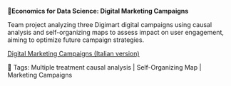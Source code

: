 **📄Economics for Data Science: Digital Marketing Campaigns**

Team project analyzing three Digimart digital campaigns using causal analysis and self-organizing maps to assess impact on user engagement, aiming to optimize future campaign strategies.

[Digital Marketing Campaigns (Italian version)](https://github.com/AuroraMusitelli/Portfolio/blob/main/DigitalMarketingCampaigns.pdf)

📎 Tags: Multiple treatment causal analysis | Self-Organizing Map | Marketing Campaigns

